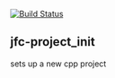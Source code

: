 [![Build Status](https://travis-ci.org/jfcameron/jfc-project_init.svg?branch=master)](https://travis-ci.org/jfcameron/jfc-project_init)

## jfc-project_init

sets up a new cpp project
